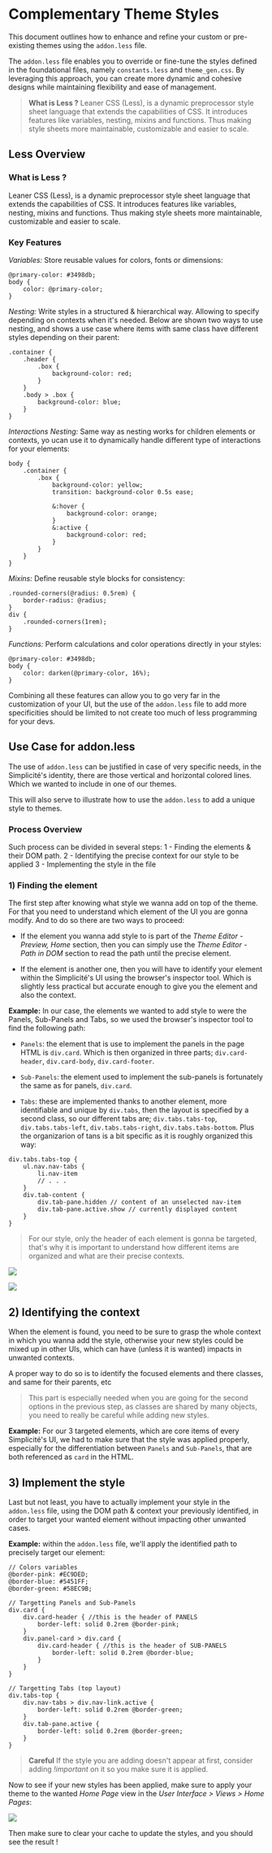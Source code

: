Complementary Theme Styles
==========================

This document outlines how to enhance and refine your custom or pre-existing themes using the `addon.less` file.

The `addon.less` file enables you to override or fine-tune the styles defined in the foundational files, namely `constants.less` and `theme_gen.css`. By leveraging this approach, you can create more dynamic and cohesive designs while maintaining flexibility and ease of management.

> **What is Less ?**
> Leaner CSS (Less), is a dynamic preprocessor style sheet language that extends the capabilities of CSS. It introduces features like variables, nesting, mixins and functions. Thus making style sheets more maintainable, customizable and easier to scale.

## Less Overview

### What is Less ?

Leaner CSS (Less), is a dynamic preprocessor style sheet language that extends the capabilities of CSS. It introduces features like variables, nesting, mixins and functions. Thus making style sheets more maintainable, customizable and easier to scale.

### Key Features

*Variables:* Store reusable values for colors, fonts or dimensions:
```less
@primary-color: #3498db;
body {
    color: @primary-color;
}
```

*Nesting:* Write styles in a structured & hierarchical way. Allowing to specify depending on contexts when it's needed. Below are shown two ways to use nesting, and shows a use case where items with same class have different styles depending on their parent:
```less
.container {
    .header {
        .box {
            background-color: red;
        }
    }
    .body > .box {
        background-color: blue;
    }
}
```

*Interactions Nesting:* Same way as nesting works for children elements or contexts, yo ucan use it to dynamically handle different type of interactions for your elements:
```less
body {
    .container {
        .box {
            background-color: yellow;
            transition: background-color 0.5s ease;

            &:hover {
                background-color: orange;
            }
            &:active {
                background-color: red;
            }
        }
    }
}
```

*Mixins:* Define reusable style blocks for consistency:
```less
.rounded-corners(@radius: 0.5rem) {
    border-radius: @radius;
}
div {
    .rounded-corners(1rem);
}
```

*Functions:* Perform calculations and color operations directly in your styles:
```less
@primary-color: #3498db;
body {
    color: darken(@primary-color, 16%);
}
```

Combining all these features can allow you to go very far in the customization of your UI, but the use of the `addon.less` file to add more specificities should be limited to not create too much of less programming for your devs.

## Use Case for addon.less

The use of `addon.less` can be justified in case of very specific needs, in the Simplicité's identity, there are those vertical and horizontal colored lines. Which we wanted to include in one of our themes.

This will also serve to illustrate how to use the `addon.less` to add a unique style to themes.

### Process Overview

Such process can be divided in several steps:
1 - Finding the elements & their DOM path.
2 - Identifying the precise context for our style to be applied
3 - Implementing the style in the file

### 1) Finding the element

The first step after knowing what style we wanna add on top of the theme. For that you need to understand which element of the UI you are gonna modify. And to do so there are two ways to proceed:

* If the element you wanna add style to is part of the *Theme Editor - Preview, Home* section, then you can simply use the *Theme Editor - Path in DOM* section to read the path until the precise element.

* If the element is another one, then you will have to identify your element within the Simplicité's UI using the browser's inspector tool. Which is slightly less practical but accurate enough to give you the element and also the context.

**Example:** In our case, the elements we wanted to add style to were the Panels, Sub-Panels and Tabs, so we used the browser's inspector tool to find the following path:

* `Panels`: the element that is use to implement the panels in the page HTML is `div.card`. Which is then organized in three parts; `div.card-header`, `div.card-body`, `div.card-footer`.

* `Sub-Panels`: the element used to implement the sub-panels is fortunately the same as for panels, `div.card`.

* `Tabs`: these are implemented thanks to another element, more identifiable and unique by `div.tabs`, then the layout is specified by a second class, so our different tabs are; `div.tabs.tabs-top`, `div.tabs.tabs-left`, `div.tabs.tabs-right`, `div.tabs.tabs-bottom`. Plus the organizarion of tans is a bit specific as it is roughly organized this way:
```less
div.tabs.tabs-top {
    ul.nav.nav-tabs {
        li.nav-item
        // . . .
    }
    div.tab-content {
        div.tab-pane.hidden // content of an unselected nav-item
        div.tab-pane.active.show // currently displayed content
    }
}
```

> For our style, only the header of each element is gonna be targeted, that's why it is important to understand how different items are organized and what are their precise contexts.

![](elements-focus.png)

![](browser-inspector.png)

## 2) Identifying the context

When the element is found, you need to be sure to grasp the whole context in which you wanna add the style, otherwise your new styles could be mixed up in other UIs, which can have (unless it is wanted) impacts in unwanted contexts.

A proper way to do so is to identify the focused elements and there classes, and same for their parents, etc

> This part is especially needed when you are going for the second options in the previous step, as classes are shared by many objects, you need to really be careful while adding new styles.

**Example:** For our 3 targeted elements, which are core items of every Simplicité's UI, we had to make sure that the style was applied properly, especially for the differentiation between `Panels` and `Sub-Panels`, that are both referenced as `card` in the HTML.

## 3) Implement the style

Last but not least, you have to actually implement your style in the `addon.less` file, using the DOM path & context your previously identified, in order to target your wanted element without impacting other unwanted cases.

**Example:** within the `addon.less` file, we'll apply the identified path to precisely target our element:

```less
// Colors variables
@border-pink: #EC9DED;
@border-blue: #5451FF;
@border-green: #58EC9B;

// Targetting Panels and Sub-Panels
div.card {
    div.card-header { //this is the header of PANELS
        border-left: solid 0.2rem @border-pink;
    }
    div.panel-card > div.card {
        div.card-header { //this is the header of SUB-PANELS
            border-left: solid 0.2rem @border-blue;
        }
    }
}

// Targetting Tabs (top layout)
div.tabs-top {
    div.nav-tabs > div.nav-link.active {
        border-left: solid 0.2rem @border-green;
    }
    div.tab-pane.active {
        border-left: solid 0.2rem @border-green;
    }
}
```

> **Careful**
> If the style you are adding doesn't appear at first, consider adding *!important* on it so you make sure it is applied.

Now to see if your new styles has been applied, make sure to apply your theme to the wanted *Home Page* view in the *User Interface > Views > Home Pages*:

![](view-apply-theme.png)

Then make sure to clear your cache to update the styles, and you should see the result !
